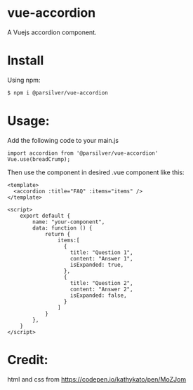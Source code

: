 # vue-accordion
A Vuejs accordion component.   
# Install
Using npm:   
```bash
$ npm i @parsilver/vue-accordion
```
# Usage:
Add the following code to your main.js

```
import accordion from '@parsilver/vue-accordion'
Vue.use(breadCrump);
```

Then use the component in desired .vue component like this:

```
<template>
  <accordion :title="FAQ" :items="items" />
</template>

<script>
    export default {
        name: "your-component",
        data: function () {
            return {
                items:[
                  {
                    title: "Question 1",
                    content: "Answer 1",
                    isExpanded: true,
                  },
                  {
                    title: "Question 2",
                    content: "Answer 2",
                    isExpanded: false,
                  }
                ]
            }
        },
    }
</script>

```

# Credit:
html and css from https://codepen.io/kathykato/pen/MoZJom
